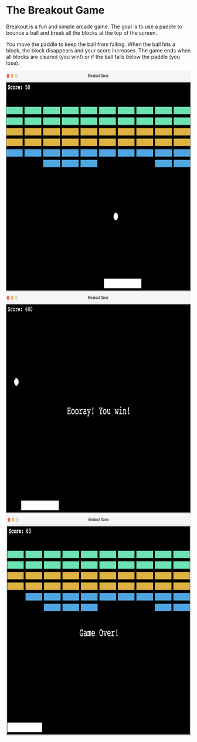 # The Breakout Game
Breakout is a fun and simple arcade game. The goal is to use a paddle to bounce a ball and break all the blocks at the top of the screen.

You move the paddle to keep the ball from falling. When the ball hits a block, the block disappears and your score increases. The game ends when all blocks are cleared (you win!) or if the ball falls below the paddle (you lose).

<img src="./game.png" alt="Image Description" width="800" height="600"/>

<img src="./win.png" alt="Image Description" width="800" height="600"/>

<img src="./game_over.png" alt="Image Description" width="800" height="600"/>
